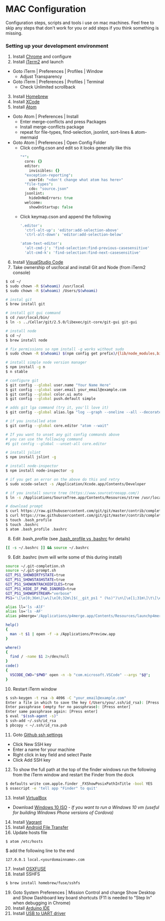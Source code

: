 # MAC Configuration

Configuration steps, scripts and tools i use on mac machines. Feel free to skip any steps that don't work for you or add steps if you think something is missing.

### Setting up your development environment

1. Install [Chrome](http://www.google.com/chrome/) and configure
2. Install [iTerm2](https://www.iterm2.com/) and launch
  - Goto iTerm | Preferences | Profiles | Window
    - Adjust Transparency
  - Goto iTerm | Preferences | Profiles | Terminal
    - Check Unlimited scrollback
3. Install [Homebrew](http://brew.sh/)
4. Install [XCode](https://developer.apple.com/xcode)
5. Install [Atom](https://atom.io/)
  - Goto Atom | Preferences | Install
    - Enter merge-conflicts and press Packages
    - Install merge-conflicts package
    - repeat for file-types, find-selection, jsonlint, sort-lines & atom-mermaid
  - Goto Atom | Preferences | Open Config Folder
    - Click config.cson and edit so it looks generally like this
      ```coffee
      "*":
        core: {}
        editor:
          invisibles: {}
        "exception-reporting":
          userId: "<don't change what atom has here>"
        "file-types":
          cdo: "source.json"
        jsonlint:
          hideOnNoErrors: true
        welcome:
          showOnStartup: false
      ```
    - Click keymap.cson and append the following    
      ```coffee
      '.editor':
        'ctrl-alt-up': 'editor:add-selection-above'
        'ctrl-alt-down': 'editor:add-selection-below'

      'atom-text-editor':
        'alt-cmd-j': 'find-selection:find-previous-casesensitive'
        'alt-cmd-k': 'find-selection:find-next-casesensitive'
      ```
6. Install [VisualStudio Code](https://code.visualstudio.com/)
7. Take ownership of usr/local and install Git and Node (from iTerm2 console)
  ```bash
  $ cd ~/
  $ sudo chown -R $(whoami) /usr/local
  $ sudo chown -R $(whoami) /Users/$(whoami)

  # instal git
  $ brew install git

  # install git gui command
  $ cd /usr/local/bin/
  $ ln -s ../Cellar/git/2.5.0/libexec/git-core/git-gui git-gui

  # install node
  $ cd ~/
  $ brew install node

  # fix permissions so npm install -g works without sudo
  $ sudo chown -R $(whoami) $(npm config get prefix)/{lib/node_modules,bin,share}

  # install simple node version manager
  $ npm install -g n
  $ n stable

  # configure git
  $ git config --global user.name "Your Name Here"
  $ git config --global user.email your_email@example.com
  $ git config --global color.ui auto
  $ git config --global push.default simple

  # adds git lga command (try it, you'll love it)
  $ git config --global alias.lga "log --graph --oneline --all --decorate"

  # if you installed atom
  $ git config --global core.editor "atom --wait"

  # If you want to unset any git config commands above
  # you can use the following command
  #$ git config --global --unset-all core.editor

  # install jslint
  $ npm install jslint -g

  # install node-inspector
  $ npm install node-inspector -g

  # if you get an error on the above do this and retry
  $ sudo xcode-select -s /Application/Xcode.app/Contents/Developer

  # if you install source tree (https://www.sourcetreeapp.com/)
  $ ln -s /Applications/SourceTree.app/Contents/Resources/stree /usr/local/bin/

  # download prompt
  $ curl https://raw.githubusercontent.com/git/git/master/contrib/completion/git-prompt.sh -o .git-prompt.sh
  $ curl https://raw.githubusercontent.com/git/git/master/contrib/completion/git-completion.bash -o .git-completion.sh
  $ touch .bash_profile
  $ touch .bashrc
  $ atom .bash_profile .bashrc
  ```
8. Edit .bash_profile (see [.bash_profile vs .bashrc](http://www.joshstaiger.org/archives/2005/07/bash_profile_vs.html) for details)
  ```bash
  [[ -s ~/.bashrc ]] && source ~/.bashrc
  ```
9. Edit .bashrc (nvm will write some of this during install)
  ```bash
  source ~/.git-completion.sh
  source ~/.git-prompt.sh
  GIT_PS1_SHOWDIRTYSTATE=true
  GIT_PS1_SHOWSTASHSTATE=true
  GIT_PS1_SHOWUNTRACKEDFILES=true
  GIT_PS1_HIDE_IF_PWD_IGNORED=true
  GIT_PS1_SHOWUPSTREAM="verbose"
  PS1='\[\e[0;36m\]\w\[\e[0;32m\]$(__git_ps1 " (%s)")\n\[\e[1;31m\]\t\[\e[0m\] \$ '

  alias ll='ls -AlF'
  alias ls='ls -AF'
  alias p4merge='/Applications/p4merge.app/Contents/Resources/launchp4merge'

  help()
  {
    man -t $1 | open -f -a /Applications/Preview.app
  }

  where()
  {
    find / -name $1 2>/dev/null
  }
  code()
  {
    VSCODE_CWD="$PWD" open -n -b "com.microsoft.VSCode" --args "$@";
  }
  ```
10. Restart iTerm window
  ```bash
  $ ssh-keygen -t rsa -b 4096 -C "your_email@example.com"
  Enter a file in which to save the key (/Users/you/.ssh/id_rsa): [Press enter]
  Enter passphrase (empty for no passphrase): [Press enter]
  Enter same passphrase again: [Press enter]
  $ eval "$(ssh-agent -s)"
  $ ssh-add ~/.ssh/id_rsa
  $ pbcopy < ~/.ssh/id_rsa.pub
  ```
11. Goto [Github ssh settings](https://github.com/settings/ssh)
  - Click New SSH key
  - Enter a name for your machine
  - Right click in key field and select Paste
  - Click Add SSH key
12. To show the full path at the top of the finder windows run the following from the iTerm window and restart the Finder from the dock
  ```bash
  $ defaults write com.apple.finder _FXShowPosixPathInTitle -bool YES
  $ osascript -e 'tell app "Finder" to quit'
  ```
13. Install [VirtualBox](https://www.virtualbox.org/wiki/Downloads)
  - Download [Windows 10 ISO](https://www.microsoft.com/en-us/software-download/windows10ISO) - *If you want to run a Windows 10 vm (useful for building Windows Phone versions of Cordova)*
14. Install [Vagrant](https://www.vagrantup.com/downloads.html)
15. Install [Android File Transfer](https://www.android.com/filetransfer/)
16. Update hosts file
  ```bash
  $ atom /etc/hosts
  ```
  $ add the following line to the end
  ```
  127.0.0.1 local.<yourdomainname>.com
  ```
17. Install [OSXFUSE](http://osxfuse.github.io/)
18. Install SSHFS
  ```bash
  $ brew install homebrew/fuse/sshfs
  ```
19. Goto System Preferences | Mission Control and change Show Desktop and Show Dashboard key board shortcuts (F11 is needed to "Step In" when debugging in Chrome)
20. Install [Arduino IDE](https://www.arduino.cc/en/Main/Software)
21. Install [USB to UART driver](https://www.silabs.com/products/mcu/Pages/USBtoUARTBridgeVCPDrivers.aspx)
